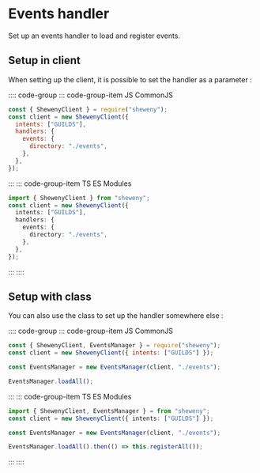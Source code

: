 # Events handler

Set up an events handler to load and register events.

## Setup in client

When setting up the client, it is possible to set the handler as a parameter :

:::: code-group
::: code-group-item JS CommonJS

```js
const { ShewenyClient } = require("sheweny");
const client = new ShewenyClient({
  intents: ["GUILDS"],
  handlers: {
    events: {
      directory: "./events",
    },
  },
});
```

:::
::: code-group-item TS ES Modules

```ts
import { ShewenyClient } from "sheweny";
const client = new ShewenyClient({
  intents: ["GUILDS"],
  handlers: {
    events: {
      directory: "./events",
    },
  },
});
```

:::
::::

## Setup with class

You can also use the class to set up the handler somewhere else :

:::: code-group
::: code-group-item JS CommonJS

```js
const { ShewenyClient, EventsManager } = require("sheweny");
const client = new ShewenyClient({ intents: ["GUILDS"] });

const EventsManager = new EventsManager(client, "./events");

EventsManager.loadAll();
```

:::
::: code-group-item TS ES Modules

```ts
import { ShewenyClient, EventsManager } = from "sheweny";
const client = new ShewenyClient({ intents: ["GUILDS"] });

const EventsManager = new EventsManager(client, "./events");

EventsManager.loadAll().then(() => this.registerAll());
```

:::
::::
